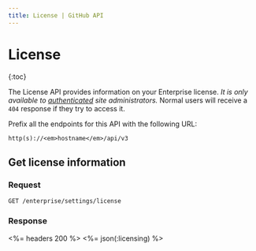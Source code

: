 ```yaml
---
title: License | GitHub API
---
```


# License

{:toc}

The License API provides information on your Enterprise license. *It is only available to [authenticated](/v3/#authentication) site administrators.* Normal users will receive a `404` response if they try to access it.

Prefix all the endpoints for this API with the following URL:

``` command-line
http(s)://<em>hostname</em>/api/v3
```

## Get license information

### Request

    GET /enterprise/settings/license

### Response

<%= headers 200 %>
<%= json(:licensing) %>
